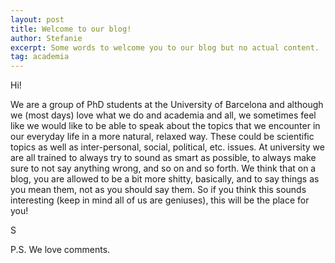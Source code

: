 ```yaml
---
layout: post
title: Welcome to our blog!
author: Stefanie
excerpt: Some words to welcome you to our blog but no actual content. 
tag: academia
---
```


Hi! 

We are a group of PhD students at the University of Barcelona and although we (most days) love what we do and academia and all, we sometimes feel like we would like to be able to speak about the topics that we encounter in our everyday life in a more natural, relaxed way. These could be scientific topics as well as inter-personal, social, political, etc. issues. At university we are all trained to always try to sound as smart as possible, to always make sure to not say anything wrong, and so on and so forth. We think that on a blog, you are allowed to be a bit more shitty, basically, and to say things as you mean them, not as you should say them. So if you think this sounds interesting (keep in mind all of us are geniuses), this will be the place for you! 

S

P.S. We love comments. 
